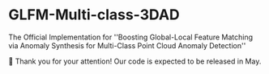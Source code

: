 # GLFM-Multi-class-3DAD
The Official Implementation for ''Boosting Global-Local Feature Matching via Anomaly Synthesis for Multi-Class Point Cloud Anomaly Detection''



:hammer: Thank you for your attention! Our code is expected to be released in May.
